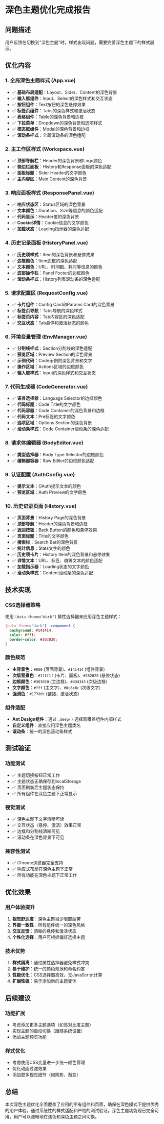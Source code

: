 # 深色主题优化完成报告

## 问题描述
用户反馈在切换到"深色主题"时，样式出现问题，需要完善深色主题下的样式展示。

## 优化内容

### 1. 全局深色主题样式 (App.vue)
- ✅ **基础布局适配**：Layout、Sider、Content的深色背景
- ✅ **输入框组件**：Input、Select的深色样式和交互状态
- ✅ **按钮组件**：Text按钮的深色悬停效果
- ✅ **标签页组件**：Tabs的深色样式和激活状态
- ✅ **表格组件**：Table的深色背景和边框
- ✅ **下拉菜单**：Dropdown的深色背景和选项样式
- ✅ **模态框组件**：Modal的深色背景和边框
- ✅ **滚动条样式**：全局滚动条的深色适配

### 2. 主工作区样式 (Workspace.vue)
- ✅ **顶部导航栏**：Header的深色背景和Logo颜色
- ✅ **侧边栏面板**：History和Response面板的深色适配
- ✅ **面板标题**：Sider Header的文字颜色
- ✅ **主内容区**：Main Content的深色背景

### 3. 响应面板样式 (ResponsePanel.vue)
- ✅ **响应状态区**：Status区域的深色背景
- ✅ **文本颜色**：Duration、Size等信息的颜色适配
- ✅ **代码显示**：Header值的深色背景
- ✅ **Cookie详情**：Cookie信息的文字颜色
- ✅ **加载状态**：Loading指示器的深色适配

### 4. 历史记录面板 (HistoryPanel.vue)
- ✅ **历史项样式**：Item的深色背景和悬停效果
- ✅ **边框颜色**：Item边框的深色适配
- ✅ **文本颜色**：URL、时间戳、耗时等信息的颜色
- ✅ **底部操作栏**：Panel Footer的边框颜色
- ✅ **滚动条样式**：History列表滚动条的深色适配

### 5. 请求配置区 (RequestConfig.vue)
- ✅ **卡片组件**：Config Card和Params Card的深色背景
- ✅ **标签页导航**：Tabs导航的深色样式
- ✅ **标签页内容**：Tab内容区的深色适配
- ✅ **交互状态**：Tab悬停和激活状态的颜色

### 6. 环境变量管理 (EnvManager.vue)
- ✅ **分割线样式**：Section分割线的深色适配
- ✅ **预览区域**：Preview Section的深色背景
- ✅ **示例代码**：Code示例的深色背景和文字
- ✅ **操作区域**：Actions区域的边框颜色
- ✅ **输入框样式**：Input的深色样式和交互状态

### 7. 代码生成器 (CodeGenerator.vue)
- ✅ **语言选择器**：Language Selector的边框颜色
- ✅ **代码标题**：Code Title的文字颜色
- ✅ **代码容器**：Code Container的深色背景和边框
- ✅ **代码文本**：Pre标签的文字颜色
- ✅ **选项区域**：Options Section的深色背景
- ✅ **滚动条样式**：Code Container滚动条的深色适配

### 8. 请求体编辑器 (BodyEditor.vue)
- ✅ **类型选择器**：Body Type Selector的边框颜色
- ✅ **编辑器容器**：Raw Editor的边框颜色适配

### 9. 认证配置 (AuthConfig.vue)
- ✅ **提示文本**：OAuth提示文本的颜色
- ✅ **预览区域**：Auth Preview的文字颜色

### 10. 历史记录页面 (History.vue)
- ✅ **页面背景**：History Page的深色背景
- ✅ **顶部导航**：Header的深色背景和边框
- ✅ **返回按钮**：Back Button的颜色和悬停效果
- ✅ **页面标题**：Title的文字颜色
- ✅ **搜索栏**：Search Bar的深色背景
- ✅ **统计信息**：Stats文字的颜色
- ✅ **历史项卡片**：History Item的深色背景和悬停效果
- ✅ **详情文本**：URL、标签、值等文本的颜色适配
- ✅ **加载指示器**：Loading状态的文字颜色
- ✅ **滚动条样式**：Content滚动条的深色适配

## 技术实现

### CSS选择器策略
使用 `[data-theme="dark"]` 属性选择器来应用深色主题样式：

```css
[data-theme="dark"] .component {
  background: #141414;
  color: #fff;
  border-color: #303030;
}
```

### 颜色规范
- **主背景色**：`#000` (页面背景)、`#141414` (组件背景)
- **次级背景色**：`#1f1f1f` (卡片、面板)、`#262626` (悬停状态)
- **边框颜色**：`#303030` (主边框)、`#434343` (次级边框)
- **文字颜色**：`#fff` (主文字)、`#8c8c8c` (次级文字)
- **强调色**：`#177ddc` (链接、激活状态)

### 组件适配
- **Ant Design组件**：通过 `:deep()` 选择器覆盖组件内部样式
- **自定义组件**：直接应用深色主题类名
- **滚动条**：统一的深色滚动条样式

## 测试验证

### 功能测试
- ✅ 主题切换按钮正常工作
- ✅ 主题状态正确保存到localStorage
- ✅ 页面刷新后主题状态保持
- ✅ 所有组件在深色主题下正常显示

### 视觉测试
- ✅ 深色主题下文字清晰可读
- ✅ 交互状态（悬停、激活）效果正常
- ✅ 边框和分割线清晰可见
- ✅ 滚动条在深色背景下可见

### 兼容性测试
- ✅ Chrome浏览器完全支持
- ✅ 响应式布局在深色主题下正常
- ✅ 所有功能在深色主题下正常工作

## 优化效果

### 用户体验提升
1. **视觉舒适度**：深色主题减少眼部疲劳
2. **界面一致性**：所有组件统一的深色风格
3. **交互反馈**：清晰的悬停和激活状态
4. **个性化选择**：用户可根据偏好选择主题

### 技术优势
1. **样式隔离**：通过属性选择器避免样式冲突
2. **易于维护**：统一的颜色规范和命名约定
3. **性能优化**：CSS选择器高效，无JavaScript计算
4. **扩展性强**：易于添加新的主题变体

## 后续建议

### 功能扩展
- 考虑添加更多主题选项（如高对比度主题）
- 实现主题的自动切换（跟随系统设置）
- 添加主题预览功能

### 样式优化
- 考虑使用CSS变量进一步统一颜色管理
- 优化动画过渡效果
- 添加更多视觉细节（如阴影、渐变）

## 总结

本次深色主题优化全面覆盖了应用的所有组件和页面，确保在深色模式下提供优秀的用户体验。通过系统性的样式适配和严格的测试验证，深色主题功能现已完全可用，用户可以流畅地在浅色和深色主题之间切换。
